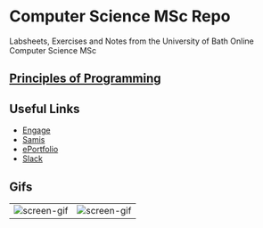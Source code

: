 # Computer Science MSc Repo
Labsheets, Exercises and Notes from the University of Bath Online Computer Science MSc

## [Principles of Programming](https://github.com/rej696/CompSciMSc_Labsheets/tree/master/Principles_of_Programming)

## Useful Links
- [Engage](https://engage.bath.ac.uk/learn/my/)
- [Samis](https://samis.bath.ac.uk/)
- [ePortfolio](https://engage-portfolio-uk.herokuapp.com/Overview/blocks)
- [Slack](https://cohort8-sept2021.slack.com/)

## Gifs
|   |   |
|---|---|
| ![screen-gif](https://media2.giphy.com/media/zyclIRxMwlY40/giphy.gif?cid=790b76113252ffe3f9c8c6413ce61d20014def40500b5edf&rid=giphy.gif) | ![screen-gif](https://media3.giphy.com/media/o0vwzuFwCGAFO/giphy.gif?cid=790b7611c52380aa5a38bb6461b887eaaaf0832835416006&rid=giphy.gif) |
